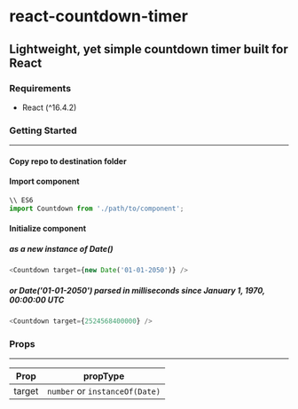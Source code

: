 # react-countdown-timer

## Lightweight, yet simple countdown timer built for React

### Requirements

- React (^16.4.2)

### Getting Started
_______

#### Copy repo to destination folder


#### Import component
```js
\\ ES6
import Countdown from './path/to/component';
```
#### Initialize component

##### as a new instance of Date()
```js
<Countdown target={new Date('01-01-2050')} />
```

##### or Date('01-01-2050') parsed in milliseconds since January 1, 1970, 00:00:00 UTC
```js
<Countdown target={2524568400000} />
```

### Props
________

| Prop | propType |
| ------------- |:-------------:|
| target | `number` or `instanceOf(Date)` |




